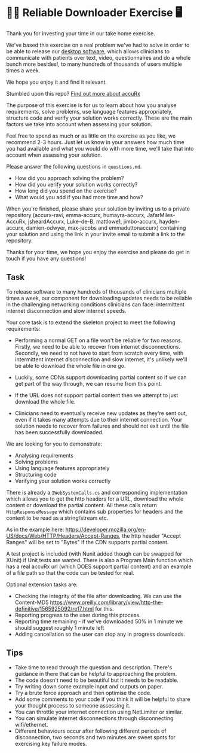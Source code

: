 # 👩‍⚕️ Reliable Downloader Exercise 🖥️

Thank you for investing your time in our take home exercise.

We've based this exercise on a real problem we've had to solve in order to be able to release our [desktop software](https://www.youtube.com/channel/UCrLJDyngP4p0G0JtgEoT66Q/videos), which allows clinicians to communicate with patients over text, video, questionnaires and do a whole bunch more besides!, to many hundreds of thousands of users multiple times a week.

We hope you enjoy it and find it relevant.

Stumbled upon this repo? [Find out more about accuRx](https://www.accurx.com/careers)

The purpose of this exercise is for us to learn about how you analyse requirements, solve problems, use language features appropriately, structure code and verify your solution works correctly. These are the main factors we take into account when assessing your solution.

Feel free to spend as much or as little on the exercise as you like, we recommend 2-3 hours. Just let us know in your answers how much time you had available and what you would do with more time, we'll take that into account when assessing your solution.

Please answer the following questions in `questions.md`.

- How did you approach solving the problem?
- How did you verify your solution works correctly?
- How long did you spend on the exercise?
- What would you add if you had more time and how?

When you're finished, please share your solution by inviting us to a private repository (accurx-ravi, emma-accurx, humayra-accurx, JafarMiles-AccuRx, jsheardAccurx, Luke-de-B, mattlowe1, jimbo-accurx, hayden-accurx, damien-odwyer, max-jacobs and emmaduttonaccurx) containing your solution and using the link in your invite email to submit a link to the repository.

Thanks for your time, we hope you enjoy the exercise and please do get in touch if you have any questions!

## Task

To release software to many hundreds of thousands of clinicians multiple times a week, our component for downloading updates needs to be reliable in the challenging networking conditions clinicians can face: intermittent internet disconnection and slow internet speeds.

Your core task is to extend the skeleton project to meet the following requirements:

- Performing a normal GET on a file won't be reliable for two reasons. Firstly, we need to be able to recover from internet disconnections. Secondly, we need to not have to start from scratch every time, with intermittent internet disconnection and slow internet, it's unlikely we'll be able to download the whole file in one go.

- Luckily, some CDNs support downloading partial content so if we can get part of the way through, we can resume from this point.

- If the URL does not support partial content then we attempt to just download the whole file.

- Clinicians need to eventually receive new updates as they're sent out, even if it takes many attempts due to their internet connection. Your solution needs to recover from failures and should not exit until the file has been successfully downloaded.

We are looking for you to demonstrate:

- Analysing requirements
- Solving problems
- Using language features appropriately
- Structuring code
- Verifying your solution works correctly

There is already a ```IWebSystemCalls.cs``` and corresponding implementation which allows you to get the http headers for a URL, download the whole content or download the partial content. All these calls return ```HttpResponseMessage``` which contains sub properties for headers and the content to be read as a string/stream etc.

As in the example here: https://developer.mozilla.org/en-US/docs/Web/HTTP/Headers/Accept-Ranges, the http header "Accept Ranges" will be set to "Bytes" if the CDN supports partial content.

A test project is included (with Nunit added though can be swapped for XUnit) if Unit tests are wanted. There is also a Program Main function which has a real accuRx url (which DOES support partial content) and an example of a file path so that the code can be tested for real.

Optional extension tasks are:

- Checking the integrity of the file after downloading. We can use the Content-MD5 https://www.oreilly.com/library/view/http-the-definitive/1565925092/re17.html for this.
- Reporting progress to the user during this process.
- Reporting time remaining - if we've downloaded 50% in 1 minute we should suggest roughly 1 minute left
- Adding cancellation so the user can stop any in progress downloads.

## Tips

- Take time to read through the question and description. There's guidance in there that can be helpful to approaching the problem.
- The code doesn't need to be beautiful but it needs to be readable.
- Try writing down some example input and outputs on paper.
- Try a brute force approach and then optimise the code.
- Add some comments to your code if you think it will be helpful to share your thought process to someone assessing it.
- You can throttle your internet connection using NetLimiter or similar.
- You can simulate internet disconnections through disconnecting wifi/ethernet.
- Different behaviours occur after following different periods of disconnection, two seconds and two minutes are sweet spots for exercising key failure modes.
